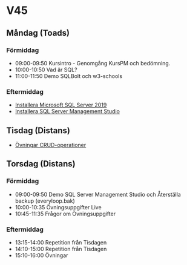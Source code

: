 # V45

## Måndag (Toads)
### Förmiddag
* 09:00-09:50 Kursintro - Genomgång KursPM och bedömning.
* 10:00-10:50 Vad är SQL?
* 11:00-11:50 Demo SQLBolt och w3-schools
### Eftermiddag
* [Installera Microsoft SQL Server 2019](https://go.microsoft.com/fwlink/?linkid=866662)
* [Installera SQL Server Management Studio](https://docs.microsoft.com/en-us/sql/ssms/download-sql-server-management-studio-ssms?view=sql-server-ver15)
  
## Tisdag (Distans)

* [Övningar CRUD-operationer](./ÖvningarV45.md)

## Torsdag (Distans)
### Förmiddag
* 09:00-09:50 Demo SQL Server Management Studio och Återställa backup (everyloop.bak)
* 10:00-10:35 Övningsuppgifter Live
* 10:45-11:35 Frågor om Övningsuppgifter
### Eftermiddag
* 13:15-14:00 Repetition från Tisdagen
* 14:10-15:00 Repetition från Tisdagen
* 15:10-16:00 Övningar